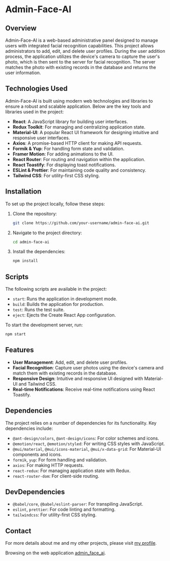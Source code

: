 ﻿# Admin-Face-AI

## Overview

Admin-Face-AI is a web-based administrative panel designed to manage users with integrated facial recognition capabilities. This project allows administrators to add, edit, and delete user profiles. During the user addition process, the application utilizes the device's camera to capture the user's photo, which is then sent to the server for facial recognition. The server matches the photo with existing records in the database and returns the user information.

## Technologies Used

Admin-Face-AI is built using modern web technologies and libraries to ensure a robust and scalable application. Below are the key tools and libraries used in the project:

- **React**: A JavaScript library for building user interfaces.
- **Redux Toolkit**: For managing and centralizing application state.
- **Material-UI**: A popular React UI framework for designing intuitive and responsive user interfaces.
- **Axios**: A promise-based HTTP client for making API requests.
- **Formik & Yup**: For handling form state and validation.
- **Framer Motion**: For adding animations to the UI.
- **React Router**: For routing and navigation within the application.
- **React Toastify**: For displaying toast notifications.
- **ESLint & Prettier**: For maintaining code quality and consistency.
- **Tailwind CSS**: For utility-first CSS styling.

## Installation

To set up the project locally, follow these steps:

1. Clone the repository:
   ```sh
   git clone https://github.com/your-username/admin-face-ai.git
   ```
2. Navigate to the project directory:
   ```sh
   cd admin-face-ai
   ```
3. Install the dependencies:
   ```sh
   npm install
   ```

## Scripts

The following scripts are available in the project:

- `start`: Runs the application in development mode.
- `build`: Builds the application for production.
- `test`: Runs the test suite.
- `eject`: Ejects the Create React App configuration.

To start the development server, run:

```sh
npm start
```

## Features

- **User Management**: Add, edit, and delete user profiles.
- **Facial Recognition**: Capture user photos using the device's camera and match them with existing records in the database.
- **Responsive Design**: Intuitive and responsive UI designed with Material-UI and Tailwind CSS.
- **Real-time Notifications**: Receive real-time notifications using React Toastify.

## Dependencies

The project relies on a number of dependencies for its functionality. Key dependencies include:

- `@ant-design/colors`, `@ant-design/icons`: For color schemes and icons.
- `@emotion/react`, `@emotion/styled`: For writing CSS styles with JavaScript.
- `@mui/material`, `@mui/icons-material`, `@mui/x-data-grid`: For Material-UI components and icons.
- `formik`, `yup`: For form handling and validation.
- `axios`: For making HTTP requests.
- `react-redux`: For managing application state with Redux.
- `react-router-dom`: For client-side routing.

## DevDependencies

- `@babel/core`, `@babel/eslint-parser`: For transpiling JavaScript.
- `eslint`, `prettier`: For code linting and formatting.
- `tailwindcss`: For utility-first CSS styling.

## Contact

For more details about me and my other projects, please visit [my profile](https://khusravkhon.github.io/resume).

Browsing on the web application [admin_face_ai](https://admin-face-ia-five.vercel.app/main).
